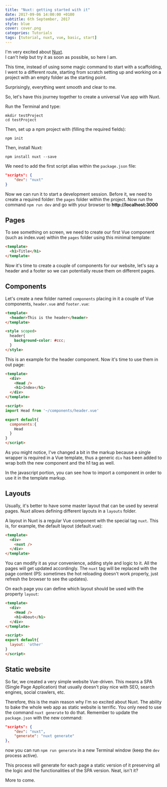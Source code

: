 ```yaml
---
title: "Nuxt: getting started with it"
date: 2017-09-06 14:00:00 +0100
subtitle: 6th September, 2017
style: blue
cover: cover.png
categories: Tutorials
tags: [tutorial, nuxt, vue, basic, start]
---
```


I'm very excited about [Nuxt](https://nuxtjs.org/).  
I can't help but try it as soon as possible, so here I am.

This time, instead of using some magic command to start with a scaffolding, I went to a different route, starting from scratch setting up and working on a project with an empty folder as the starting point. 

Surprisingly, everything went smooth and clear to me.

So, let's have this journey together to create a universal Vue app with Nuxt. 

Run the Terminal and type:

```shell
mkdir testProject
cd testProject
```

Then, set up a npm project with (filling the required fields):

```shell
npm init
```

Then, install Nuxt:

```shell
npm install nuxt --save
```

We need to add the first script alias within the `package.json` file:

```json
"scripts": {
    "dev": "nuxt"
}
```

Now we can run it to start a development session. Before it, we need to create a required folder: the `pages` folder within the project. Now run the command `npm run dev` and go with your browser to **http://localhost:3000**

## Pages

To see something on screen, we need to create our first Vue component (such as index.vue) within the `pages` folder using this minimal template:

```html
<template>
  <h1>Title</h1>
</template>
```

Now it's time to create a couple of components for our website, let's say a header and a footer so we can potentially reuse them on different pages.

## Components

Let's create a new folder named `components` placing in it a couple of Vue components, `header.vue` and `footer.vue`:

```html
<template>
  <header>This is the header</header>
</template>

<style scoped>
  header{
    background-color: #ccc;
  }
</style>
```

This is an example for the header component. Now it's time to use them in out page:

```html
<template>
  <div>
    <Head />
    <h1>Index</h1>
  </div>
</template>

<script>
import Head from '~/components/header.vue'

export default{
  components:{
    Head
  }
}
</script>
```

As you might notice, I've changed a bit in the markup because a single wrapper is required in a Vue template, thus a generic `div` has been added to wrap both the new component and the h1 tag as well.

In the javascript portion, you can see how to import a component in order to use it in the template markup.

## Layouts

Usually, it's better to have some master layout that can be used by several pages. Nuxt allows defining different layouts in a `layouts` folder.

A layout in Nuxt is a regular Vue component with the special tag `nuxt`. This is, for example, the default layout (default.vue):

```html
<template>
  <div>
    <nuxt />
  </div>
</template>
```

You can modify it as your convenience, adding style and logic to it. All the pages will get updated accordingly. The `nuxt` tag will be replaced with the page content (PS: sometimes the hot reloading doesn't work properly, just refresh the browser to see the updates).

On each page you can define which layout should be used with the property `layout`:

```html
<template>
  <div>
    <Head />
    <h1>About</h1>
  </div>
</template>

<script>
export default{
  layout: 'other'
}
</script>
```

## Static website

So far, we created a very simple website Vue-driven. This means a SPA (Single Page Application) that usually doesn't play nice with SEO, search engines, social crawlers, etc.

Therefore, this is the main reason why I'm so excited about Nuxt. The ability to bake the whole web app as static website is terrific. You only need to use the command `nuxt generate` to do that. Remember to update the `package.json` with the new command:

```json
"scripts": {
    "dev": "nuxt",
    "generate": "nuxt generate"
},
```

now you can run `npm run generate` in a new Terminal window (keep the `dev` process active).

This process will generate for each page a static version of it preserving all the logic and the functionalities of the SPA version. Neat, isn't it? 

More to come.